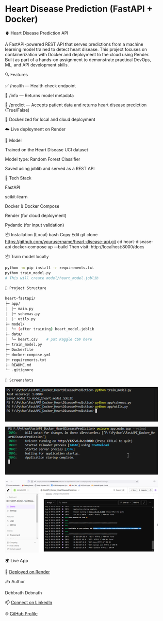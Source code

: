# Heart Disease Prediction (FastAPI + Docker)

🫀 Heart Disease Prediction API

A FastAPI-powered REST API that serves predictions from a machine learning model trained to detect heart disease. This project focuses on containerization with Docker and deployment to the cloud using Render. Built as part of a hands-on assignment to demonstrate practical DevOps, ML, and API development skills.

🔍 Features

✅ /health — Health check endpoint

📄 /info — Returns model metadata

🔮 /predict — Accepts patient data and returns heart disease prediction (True/False)

🐳 Dockerized for local and cloud deployment

☁️ Live deployment on Render


🧠 Model

Trained on the Heart Disease UCI dataset

Model type: Random Forest Classifier

Saved using joblib and served as a REST API

🚀 Tech Stack

FastAPI

scikit-learn

Docker & Docker Compose

Render (for cloud deployment)

Pydantic (for input validation)

📦 Installation (Local)
bash
Copy
Edit
git clone https://github.com/yourusername/heart-disease-api.git
cd heart-disease-api
docker-compose up --build
Then visit: http://localhost:8000/docs

📦 Train model locally
```bash
python -m pip install -r requirements.txt
python train_model.py
# This will create model/heart_model.joblib

📁 Project Structure

heart-fastapi/
├─ app/
│  ├─ main.py
│  ├─ schemas.py
│  ├─ utils.py
├─ model/
│  └─ (after training) heart_model.joblib
├─ data/
│  └─ heart.csv    # put Kaggle CSV here
├─ train_model.py
├─ Dockerfile
├─ docker-compose.yml
├─ requirements.txt
├─ README.md
└─ .gitignore

📸 Screenshots
```
![Screenshot](https://github.com/debbrath/FastAPI_Docker_HeartDiseasePrediction/blob/main/Image/2025-08-12%2013_54_19-Window.png)

![Screenshot](https://github.com/debbrath/FastAPI_Docker_HeartDiseasePrediction/blob/main/Image/2025-08-12%2013_57_32-Window.png)

![Screenshot](https://github.com/debbrath/FastAPI_Docker_HeartDiseasePrediction/blob/main/Image/2025-08-12%2016_55_08-Window.png)


🌍 Live App

🔗 [Deployed on Render](https://fastapi-docker-heartdiseaseprediction.onrender.com/docs)

✍️ Author

Debbrath Debnath

📫 [Connect on LinkedIn](https://www.linkedin.com/in/debbrathdebnath/)

🌐 [GitHub Profile](https://github.com/debbrath)

